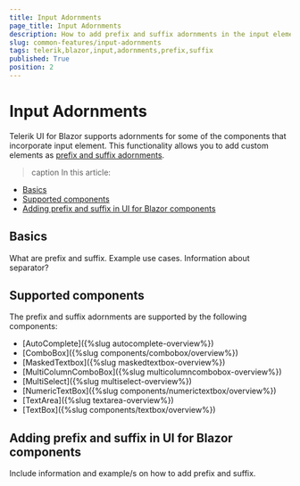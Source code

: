 ```yaml
---
title: Input Adornments
page_title: Input Adornments
description: How to add prefix and suffix adornments in the input elements of the components.
slug: common-features/input-adornments
tags: telerik,blazor,input,adornments,prefix,suffix
published: True
position: 2
---
```


# Input Adornments

Telerik UI for Blazor supports adornments for some of the components that incorporate input element. This functionality allows you to add custom elements as [prefix and suffix adornments](#basics).

>caption In this article:

* [Basics](#basics)
* [Supported components](#supported-components)
* [Adding prefix and suffix in UI for Blazor components](#adding-prefix-and-suffix-in-ui-for-blazor-components)

## Basics

What are prefix and suffix. Example use cases. Information about separator?

## Supported components

The prefix and suffix adornments are supported by the following components:

* [AutoComplete]({%slug autocomplete-overview%})
* [ComboBox]({%slug components/combobox/overview%})
* [MaskedTextbox]({%slug maskedtextbox-overview%})
* [MultiColumnComboBox]({%slug multicolumncombobox-overview%})
* [MultiSelect]({%slug multiselect-overview%})
* [NumericTextBox]({%slug components/numerictextbox/overview%})
* [TextArea]({%slug textarea-overview%})
* [TextBox]({%slug components/textbox/overview%})

## Adding prefix and suffix in UI for Blazor components

Include information and example/s on how to add prefix and suffix.

<!-- Depending the adornmens syntax complexity, it may be better to include dedicated examples for the separate components.  -->